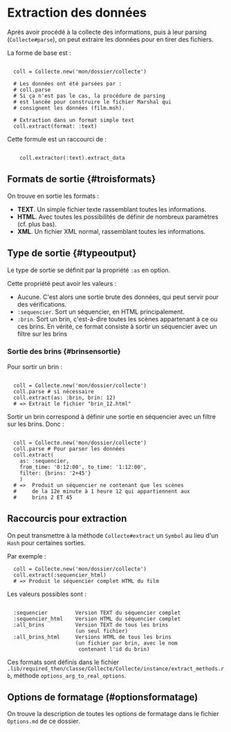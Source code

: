 # Extraction des données

Après avoir procédé à la collecte des informations, puis à leur parsing (`Collecte#parse`), on peut extraire les données pour en tirer des fichiers.

La forme de base est :

~~~

  coll = Collecte.new('mon/dossier/collecte')

  # Les données ont été parsées par :
  # coll.parse
  # Si ça n'est pas le cas, la procédure de parsing
  # est lancée pour construire le fichier Marshal qui
  # consignent les données (film.msh).

  # Extraction dans un format simple text
  coll.extract(format: :text)

~~~

Cette formule est un raccourci de :

~~~

    coll.extractor(:text).extract_data

~~~

## Formats de sortie {#troisformats}

On trouve en sortie les formats :

* **TEXT**. Un simple fichier texte rassemblant toutes les informations.
* **HTML**. Avec toutes les possibilités de définir de nombreux paramètres (cf. plus bas).
* **XML**. Un fichier XML normal, rassemblant toutes les informations.

## Type de sortie {#typeoutput}

Le type de sortie se définit par la propriété `:as` en option.

Cette propriété peut avoir les valeurs :

* Aucune. C'est alors une sortie brute des données, qui peut servir pour des vérifications.
* `:sequencier`. Sort un séquencier, en HTML principalement.
* `:brin`. Sort un brin, c'est-à-dire toutes les scènes appartenant à ce ou ces brins. En vérité, ce format consiste à sortir un séquencier avec un filtre sur les brins

### Sortie des brins {#brinsensortie}

Pour sortir un brin :

~~~

  coll = Collecte.new('mon/dossier/collecte')
  coll.parse # si nécessaire
  coll.extract(as: :brin, brin: 12)
  # => Extrait le fichier "brin_12.html"

~~~

Sortir un brin correspond à définir une sortie en séquencier avec un filtre sur les brins. Donc :

~~~

  coll = Collecte.new('mon/dossier/collecte')
  coll.parse # Pour parser les données
  coll.extract(
    as: :sequencier,
    from_time: '0:12:00', to_time: '1:12:00',
    filter: {brins: '2+45'}
    )
  # =>  Produit un séquencier ne contenant que les scènes
  #     de la 12e minute à 1 heure 12 qui appartiennent aux
  #     brins 2 ET 45

~~~

## Raccourcis pour extraction

On peut transmettre à la méthode `Collecte#extract` un `Symbol` au lieu d'un `Hash` pour certaines sorties.

Par exemple :

~~~
  coll = Collecte.new('mon/dossier/collecte')
  coll.extract(:sequencier_html)
  # => Produit le séquencier complet HTML du film
~~~

Les valeurs possibles sont :

~~~

  :sequencier         Version TEXT du séquencier complet
  :sequencier_html    Version HTML du séquencier complet
  :all_brins          Version TEXT de tous les brins
                      (un seul fichier)
  :all_brins_html     Versions HTML de tous les brins
                      (un fichier par brin, avec le nom
                       contenant l'id du brin)
~~~

Ces formats sont définis dans le fichier `.lib/required_then/classe/Collecte/Collecte/instance/extract_methods.rb`, méthode `options_arg_to_real_options`.


## Options de formatage (#optionsformatage)

On trouve la description de toutes les options de formatage dans le fichier `Options.md` de ce dossier.
